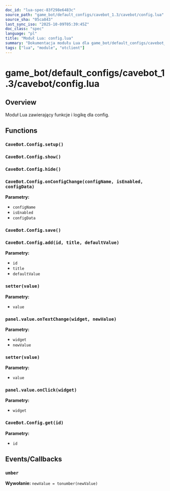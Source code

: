 ```yaml
---
doc_id: "lua-spec-83f298e6483c"
source_path: "game_bot/default_configs/cavebot_1.3/cavebot/config.lua"
source_sha: "05ca843"
last_sync_iso: "2025-10-09T05:39:45Z"
doc_class: "spec"
language: "pl"
title: "Moduł Lua: config.lua"
summary: "Dokumentacja modułu Lua dla game_bot/default_configs/cavebot_1.3/cavebot/config.lua"
tags: ["lua", "module", "otclient"]
---
```


# game_bot/default_configs/cavebot_1.3/cavebot/config.lua

## Overview

Moduł Lua zawierający funkcje i logikę dla config.

## Functions

### `CaveBot.Config.setup()`

### `CaveBot.Config.show()`

### `CaveBot.Config.hide()`

### `CaveBot.Config.onConfigChange(configName, isEnabled, configData)`

**Parametry:**

- `configName`
- `isEnabled`
- `configData`

### `CaveBot.Config.save()`

### `CaveBot.Config.add(id, title, defaultValue)`

**Parametry:**

- `id`
- `title`
- `defaultValue`

### `setter(value)`

**Parametry:**

- `value`

### `panel.value.onTextChange(widget, newValue)`

**Parametry:**

- `widget`
- `newValue`

### `setter(value)`

**Parametry:**

- `value`

### `panel.value.onClick(widget)`

**Parametry:**

- `widget`

### `CaveBot.Config.get(id)`

**Parametry:**

- `id`

## Events/Callbacks

### `umber`

**Wywołanie:** `newValue = tonumber(newValue)`
